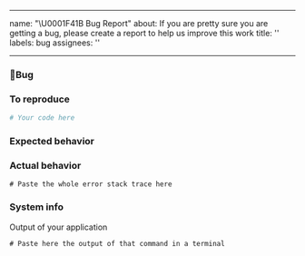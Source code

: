 <!--
#  Copyright (c) University College London
#
#  Licensed under the Apache License, Version 2.0 (the "License");
#  you may not use this file except in compliance with the License.
#  You may obtain a copy of the License at
#
#     http://www.apache.org/licenses/LICENSE-2.0
#
#  Unless required by applicable law or agreed to in writing, software
#  distributed under the License is distributed on an "AS IS" BASIS,
#  WITHOUT WARRANTIES OR CONDITIONS OF ANY KIND, either express or implied.
#  See the License for the specific language governing permissions and
#  limitations under the License.
-->
---
name: "\U0001F41B Bug Report"
about: If you are pretty sure you are getting a bug, please create a report to help us improve this work
title: ''
labels: bug
assignees: ''

---


### 🐛Bug
<!-- A clear and concise description of what the bug is. Please use a short, concise title for the bug and elaborate here -->


### To reproduce

<!-- What did you do? -->
<!-- Please provide a minimal working example, if possible: https://stackoverflow.com/help/minimal-reproducible-example -->

```python
# Your code here
```

### Expected behavior

<!-- What did you expect? -->
<!-- A clear and concise description of what you expected to happen. -->

### Actual behavior

<!-- What did you get? -->
<!-- A clear and concise description of what actually happens. -->
<!-- If you have a code sample, error messages, stack traces, please provide it here as well -->

```python-traceback
# Paste the whole error stack trace here
```

### System info

Output of your application

```
# Paste here the output of that command in a terminal
```
